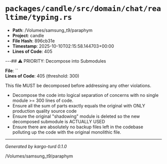 # `packages/candle/src/domain/chat/realtime/typing.rs`

- **Path**: /Volumes/samsung_t9/paraphym
- **Project**: candle
- **File Hash**: 896cb31e  
- **Timestamp**: 2025-10-10T02:15:58.144703+00:00  
- **Lines of Code**: 405

---## ⚠️ PRIORITY: Decompose into Submodules

**File**: ``  
**Lines of Code**: 405 (threshold: 300)

This file MUST be decomposed before addressing any other violations.

- Decompose the code into logical separation of concerns with no single module >= 300 lines of code. 
- Ensure all the sum of parts exactly equals the original with ONLY production quality source code
- Ensure the original "shadowing" module is deleted so the new decomposed submodule is ACTUALLY USED
- Ensure there are absolutely no backup files left in the codebase polluting up the code with the original monolithic file.

------

*Generated by kargo-turd 0.1.0*

/Volumes/samsung_t9/paraphym
